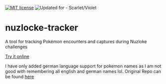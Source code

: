 [![MIT license](https://img.shields.io/badge/license-MIT-brightgreen.svg)](https://opensource.org/licenses/MIT) 
![Updated for - Scarlet/Violet](https://img.shields.io/static/v1?label=Updated+for&message=Scarlet%2FViolet&color=1384c4)

# nuzlocke-tracker

A tool for tracking Pokémon encounters and captures during Nuzloke challenges

[Try it online](https://ashenfactory.github.io/nuzlocke-tracker/)

I have only added german language support for pokemon names as I am not good with remembering all english and german names lol. Original Repo can be found [here](https://github.com/Ashenfactory/nuzlocke-tracker)
